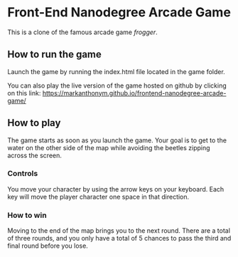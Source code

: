 # Front-End Nanodegree Arcade Game
This is a clone of the famous arcade game _frogger_.

## How to run the game
Launch the game by running the index.html file located in the game folder.

You can also play the live version of the game hosted on github by clicking on this link: https://markanthonym.github.io/frontend-nanodegree-arcade-game/

## How to play
The game starts as soon as you launch the game. Your goal is to get to the water on the other side of the map while avoiding the beetles zipping across the screen.

### Controls
You move your character by using the arrow keys on your keyboard. Each key will move the player character one space in that direction.

### How to win
Moving to the end of the map brings you to the next round. There are a total of three rounds, and you only have a total of 5 chances to pass the third and final round before you lose.
